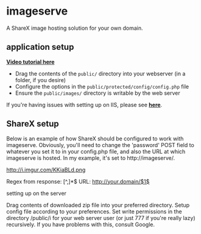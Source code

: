 # imageserve

A ShareX image hosting solution for your own domain.

## application setup

[**Video tutorial here**](https://www.youtube.com/watch?v=GtN79l5AGvQ)

* Drag the contents of the `public/` directory into your webserver (in a folder, if you desire)
* Configure the options in the `public/protected/config/config.php` file
* Ensure the `public/images/` directory is writable by the web server

If you're having issues with setting up on IIS, please see [**here**](https://github.com/aerouk/imageserve/wiki/IIS-Issues).

## ShareX setup

Below is an example of how ShareX should be configured to work with imageserve. Obviously, you'll need to change the 'password' POST field to whatever you set it to in your config.php file, and also the URL at which imageserve is hosted. In my example, it's set to http://imageserve/.

http://i.imgur.com/KKiaBLd.png

Regex from response: [^,]*$
URL: http://your.domain/$1$

setting up on the server

Drag contents of downloaded zip file into your preferred directory.
Setup config file according to your preferences.
Set write permissions in the directory /public/i for your web server user (or just 777 if you're really lazy) recursively.
If you have problems with this, consult Google.
